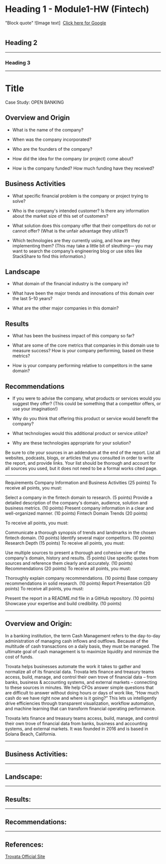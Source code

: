# Heading 1 - Module1-HW (Fintech)
"Block quote"
![Image text] <image>
[Click here for Google](https://www.google.com)
```python

```

## Heading 2
---

### Heading 3
---

# Title
Case Study: OPEN BANKING

## Overview and Origin

* What is the name of the company?

* When was the company incorporated?

* Who are the founders of the company?

* How did the idea for the company (or project) come about?

* How is the company funded? How much funding have they received?


## Business Activities

* What specific financial problem is the company or project trying to solve?

* Who is the company's intended customer?  Is there any information about the market size of this set of customers?

* What solution does this company offer that their competitors do not or cannot offer? (What is the unfair advantage they utilize?)

* Which technologies are they currently using, and how are they implementing them? (This may take a little bit of sleuthing–– you may want to search the company’s engineering blog or use sites like StackShare to find this information.)


## Landscape

* What domain of the financial industry is the company in?

* What have been the major trends and innovations of this domain over the last 5–10 years?

* What are the other major companies in this domain?


## Results

* What has been the business impact of this company so far?

* What are some of the core metrics that companies in this domain use to measure success? How is your company performing, based on these metrics?

* How is your company performing relative to competitors in the same domain?


## Recommendations

* If you were to advise the company, what products or services would you suggest they offer? (This could be something that a competitor offers, or use your imagination!)

* Why do you think that offering this product or service would benefit the company?

* What technologies would this additional product or service utilize?

* Why are these technologies appropriate for your solution?


Be sure to cite your sources in an addendum at the end of the report. List all websites, podcasts, blogs, or articles that you consulted in order to write the report, and provide links. Your list should be thorough and account for all sources you used, but it does not need to be a formal works cited page.

-----------------------------------------------------------------------------------------------------------------

Requirements
Company Information and Business Activities (25 points)
To receive all points, you must:

Select a company in the fintech domain to research. (5 points)
Provide a detailed description of the company's domain, audience, solution and business metrics. (10 points)
Present company information in a clear and well-organized manner. (10 points)
Fintech Domain Trends (20 points)

To receive all points, you must:

Communicate a thorough synopsis of trends and landmarks in the chosen fintech domain. (10 points)
Identify several major competitors. (10 points)
Research Depth (15 points)
To receive all points, you must:

Use multiple sources to present a thorough and cohesive view of the company's domain, history and results. (5 points)
Use specific quotes from sources and reference them clearly and accurately. (10 points)
Recommendations (20 points)
To receive all points, you must:

Thoroughly explain company recommendations. (10 points)
Base company recommendations in solid research. (10 points)
Report Presentation (20 points)
To receive all points, you must:

Present the report in a README.md file in a GitHub repository. (10 points)
Showcase your expertise and build credibility. (10 points)

---
## Overview and Origin:
In a banking institution, the term Cash Management refers to the day-to-day administration of managing cash inflows and outflows. Because of the multitude of cash transactions on a daily basis, they must be managed. The ultimate goal of cash management is to maximize liquidity and minimize the cost of funds.

Trovata helps businesses automate the work it takes to gather and normalize all of its financial data. Trovata lets finance and treasury teams access, build, manage, and control their own trove of financial data – from banks, business & accounting systems, and external markets – connecting to these sources in minutes. We help CFOs answer simple questions that are difficult to answer without doing hours or days of work like, “How much cash do we have right now and where is it going?” This lets us intelligently drive efficiencies through transparent visualization, workflow automation, and machine learning that can transform financial operating performance.

Trovata lets finance and treasury teams access, build, manage, and control their own trove of financial data from banks, business and accounting systems, and external markets. It was founded in 2016 and is based in Solana Beach, California.

---
## Business Activities:

---
## Landscape:

---
## Results:

---
## Recommendations:

---
## References:
[Trovata Official Site](https://trovata.io/)